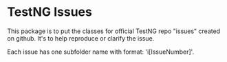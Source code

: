 # TestNG Issues
This package is to put the classes for official TestNG repo "issues" created on github.
It's to help reproduce or clarify the issue.

Each issue has one subfolder name with format: 'i[IssueNumber]'.
